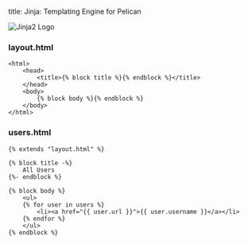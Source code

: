 title: Jinja: Templating Engine for Pelican

![Jinja2 Logo]({filename}images/jinja.png)

### layout.html

```html+jinja
<html>
    <head>
        <title>{% block title %}{% endblock %}</title>
    </head>
    <body>
        {% block body %}{% endblock %}
    </body>
</html>
```

### users.html

```html+jinja
{% extends "layout.html" %}

{% block title -%}
    All Users
{%- endblock %}

{% block body %}
    <ul>
    {% for user in users %}
        <li><a href="{{ user.url }}">{{ user.username }}</a></li>
    {% endfor %}
    </ul>
{% endblock %}
```
